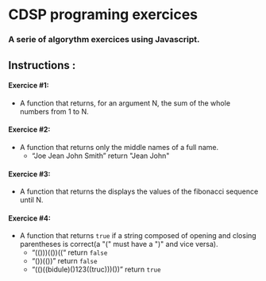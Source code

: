 # CDSP programing exercices

### A serie of algorythm exercices using Javascript.

## Instructions :

#### Exercice #1:

-   A function that returns, for an argument N, the sum of the whole numbers from 1 to N.

#### Exercice #2:

-   A function that returns only the middle names of a full name.
    -   “Joe Jean John Smith” return "Jean John"

#### Exercice #3:

-   A function that returns the displays the values of the fibonacci sequence until N.

#### Exercice #4:

-   A function that returns `true` if a string composed of opening and closing parentheses is correct(a "(" must have a ")" and vice versa).
    -   “(()))(())((“ return `false`
    -   “())(())” return `false`
    -   “(()((bidule)()123((truc)))())” return `true`

